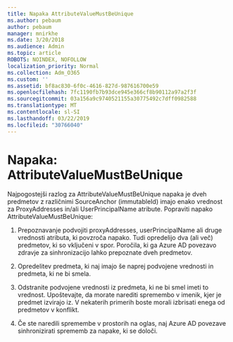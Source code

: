 ```yaml
---
title: Napaka AttributeValueMustBeUnique
ms.author: pebaum
author: pebaum
manager: mnirkhe
ms.date: 3/20/2018
ms.audience: Admin
ms.topic: article
ROBOTS: NOINDEX, NOFOLLOW
localization_priority: Normal
ms.collection: Adm_O365
ms.custom: ''
ms.assetid: bf8ac830-6f0c-4616-827d-987616700e59
ms.openlocfilehash: 7fc1190fb7b93dce945e366cf8b90112a97a2f3f
ms.sourcegitcommit: 03a156a9c9740521155a30775492c7dff0982588
ms.translationtype: MT
ms.contentlocale: sl-SI
ms.lasthandoff: 03/22/2019
ms.locfileid: "30766040"
---
```

# <a name="error-attributevaluemustbeunique"></a>Napaka: AttributeValueMustBeUnique

Najpogostejši razlog za AttributeValueMustBeUnique napaka je dveh predmetov z različnimi SourceAnchor (immutableId) imajo enako vrednost za ProxyAddresses in/ali UserPrincipalName atribute. Popraviti napako AttributeValueMustBeUnique:
  
1. Prepoznavanje podvojiti proxyAddresses, userPrincipalName ali druge vrednosti atributa, ki povzroča napako. Tudi opredelijo dva (ali več) predmetov, ki so vključeni v spor. Poročila, ki ga Azure AD povezavo zdravje za sinhronizacijo lahko prepoznate dveh predmetov.
    
2. Opredelitev predmeta, ki naj imajo še naprej podvojene vrednosti in predmeta, ki ne bi smela.
    
3. Odstranite podvojene vrednosti iz predmeta, ki ne bi smel imeti to vrednost. Upoštevajte, da morate narediti spremembo v imenik, kjer je predmet izvirajo iz. V nekaterih primerih boste morali izbrisati enega od predmetov v konflikt.
    
4. Če ste naredili spremembe v prostorih na oglas, naj Azure AD povezave sinhronizirati sprememb za napake, ki se določi.
    

